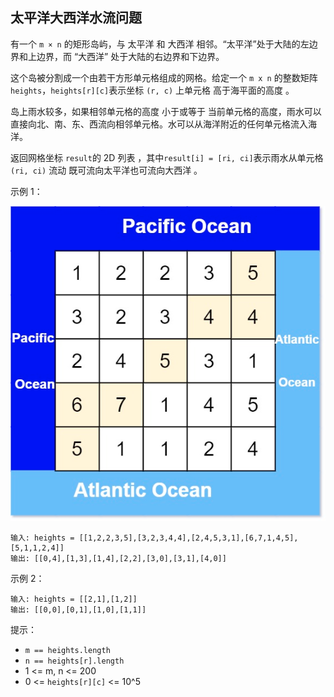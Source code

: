 ## 太平洋大西洋水流问题

有一个 `m × n` 的矩形岛屿，与 太平洋 和 大西洋 相邻。“太平洋”处于大陆的左边界和上边界，而 “大西洋” 处于大陆的右边界和下边界。

这个岛被分割成一个由若干方形单元格组成的网格。给定一个 `m x n` 的整数矩阵`heights`，`heights[r][c]`表示坐标 `(r, c)` 上单元格 高于海平面的高度 。

岛上雨水较多，如果相邻单元格的高度 小于或等于 当前单元格的高度，雨水可以直接向北、南、东、西流向相邻单元格。水可以从海洋附近的任何单元格流入海洋。

返回网格坐标 `result`的 2D 列表 ，其中`result[i] = [ri, ci]`表示雨水从单元格 `(ri, ci)` 流动 既可流向太平洋也可流向大西洋 。



示例 1：

![](../images/417.pacific-atlantic-water-flow.png)
```
输入: heights = [[1,2,2,3,5],[3,2,3,4,4],[2,4,5,3,1],[6,7,1,4,5],[5,1,1,2,4]]
输出: [[0,4],[1,3],[1,4],[2,2],[3,0],[3,1],[4,0]]
```

示例 2：

```
输入: heights = [[2,1],[1,2]]
输出: [[0,0],[0,1],[1,0],[1,1]]
```

提示：

* `m == heights.length`
* `n == heights[r].length`
* 1 <= m, n <= 200
* 0 <= `heights[r][c]` <= 10^5
